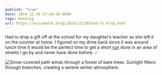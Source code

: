 ```yaml
---
publish: "true"
date: 2024-12-20 17:56:48-0600
tags: Running
url: https://ericmwalk.blog/2024/12/20/had-to-drop.html
---
```


Had to drop a gift off at the school for my daughter’s teacher as she left it on the counter at home. I figured on my drive back since it was around lunch time it would be the perfect time to get a short [run](https://www.strava.com/activities/13156697749) done in an area of streets I go by and never have done before. ✅

![Snow-covered path winds through a forest of bare trees. Sunlight filters through branches, creating a serene winter atmosphere.](https://ericmwalk.blog/uploads/2024/img-1395.jpeg)



